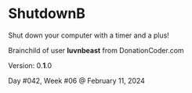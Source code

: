 # ShutdownB

Shut down your computer with a timer and a plus!

Brainchild of user **luvnbeast** from DonationCoder.com

Version: 0.**1**.0

Day #042, Week #06 @ February 11, 2024
